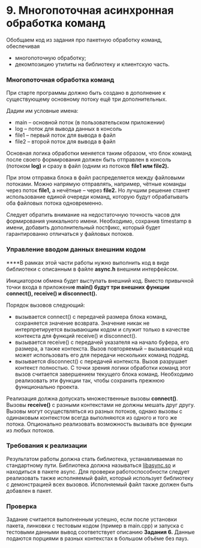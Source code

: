 # 9. Многопоточная асинхронная обработка команд

Обобщаем код из задания про пакетную обработку команд, обеспечивая

- многопоточную обработку;
- декомпозицию утилиты на библиотеку и клиентскую часть.

### **Многопоточная обработка команд**

При старте программы должно быть создано в дополнение к существующему основному потоку ещё три дополнительных. 

Дадим им условные имена:

- main – основной поток (в пользовательском приложении)
- log – поток для вывода данных в консоль
- file1 – первый поток для вывода в файл
- file2 – второй поток для вывода в файл

Основная логика обработки меняется таким образом, что блок команд после своего формирования должен быть отправлен в консоль (потоком **log)** и сразу в файл (одним из потоков **file1 или file2).**

При этом отправка блока в файл распределяется между файловыми потоками.
Можно напрямую отправлять, например, чётные команды через поток **file1,** а нечётные – через **file2.** Но лучшим решение станет использование единой очереди команд, которую будут обрабатывать оба файловых потока одновременно.

Следует обратить внимание на недостаточную точность часов для формирования уникального имени. Необходимо, сохранив timestamp в имени, добавить дополнительный постфикс, который будет гарантированно отличаться у файловых потоков.

### **Управление вводом данных внешним кодом**

****В рамках этой части работы нужно выполнить код в виде библиотеки с описанным в файле **async.h** внешним интерфейсом.

Инициатором обмена будет выступать внешний код. Вместо привычной точки входа в приложени**е main() будут три внешних функции connect(), receive() и disconnect().**

Порядок вызовов следующий:

- вызывается connect() с передачей размера блока команд, сохраняется значение возврата. Значение никак не интерпретируется вызывающим кодом и служит только в качестве контекста для функций receive() и disconnect().
- вызывается receive() c передачей указателя на начало буфера, его размера, а также
контекста. Вызов повторяемый – вызывающий код может использовать его для передачи нескольких команд подряд.
- вызывается disconnect() с передачей контекста. Вызов разрушает контекст полностью. С точки зрения логики обработки команд этот вызов считается завершением текущего блока команд. Необходимо реализовать эти функции так, чтобы сохранить прежнюю функционально проекта.

Реализация должна допускать множественные вызовы **connect()**. Вызовы **receive()** с разными контекстами не должны мешать друг другу. Вызовы могут осуществляться из разных потоков, однако вызовы с одинаковым контекстом всегда выполняются из одного и того же потока.
Опционально реализовать возможность вызывать все функции из любых потоков.

### Требования к реализации

Результатом работы должна стать библиотека, устанавливаемая по стандартному пути. Библиотека
должна называться [libasync.so](http://libasync.so/) и находиться в пакете async.
Для проверки работоспособности следует реализовать также исполняемый файл, который
использует библиотеку с демонстрацией всех вызовов. Исполняемый файл также должен быть добавлен в пакет.

### Проверка

Задание считается выполненным успешно, если после установки пакета, линковки с тестовым кодом (пример в main.cpp) и запуска с тестовыми данными вывод соответствует описанию **Задания 6.** Данные подаются порциями в разных контекстах в большом объёме без пауз.
